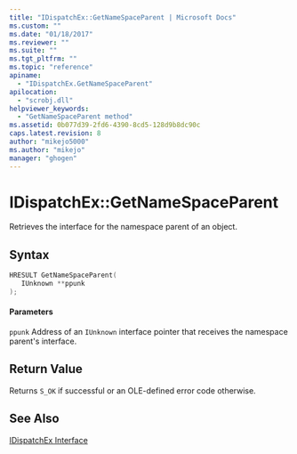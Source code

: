 ```yaml
---
title: "IDispatchEx::GetNameSpaceParent | Microsoft Docs"
ms.custom: ""
ms.date: "01/18/2017"
ms.reviewer: ""
ms.suite: ""
ms.tgt_pltfrm: ""
ms.topic: "reference"
apiname:
  - "IDispatchEx.GetNameSpaceParent"
apilocation:
  - "scrobj.dll"
helpviewer_keywords:
  - "GetNameSpaceParent method"
ms.assetid: 0b077d39-2fd6-4390-8cd5-128d9b8dc90c
caps.latest.revision: 8
author: "mikejo5000"
ms.author: "mikejo"
manager: "ghogen"
---
```

# IDispatchEx::GetNameSpaceParent
Retrieves the interface for the namespace parent of an object.

## Syntax

```cpp
HRESULT GetNameSpaceParent(
   IUnknown **ppunk
);
```

#### Parameters
 `ppunk`
 Address of an `IUnknown` interface pointer that receives the namespace parent's interface.

## Return Value
 Returns `S_OK` if successful or an OLE-defined error code otherwise.

## See Also
 [IDispatchEx Interface](../../winscript/reference/idispatchex-interface.md)